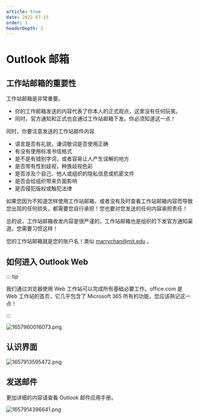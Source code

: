 ```yaml
---
article: true
date: 2022-07-15
order: 3
headerDepth: 2
---
```


# Outlook 邮箱

## 工作站邮箱的重要性

工作站邮箱是非常重要。

- 你的工作邮箱发送的内容代表了你本人的正式观点，这里没有任何玩笑。
- 同时，官方通知和正式也会通过工作站邮箱下发。你必须知道这一点！

同时，你要注意发送的工作站邮件内容

- 语言是否有礼貌，谦词敬词是否使用正确
- 有没有使用标准书信格式
- 是不是有错别字词，或者容易让人产生误解的地方
- 是否带有性别歧视，种族歧视色彩
- 是否涉及个自己、他人或组织的隐私信息或机密文件
- 是否会给组织带来负面影响
- 是否侵犯版权或触犯法律

如果您因为不知道怎样使用工作站邮箱，或者没有及时查看工作站邮箱内容而导致您出现的任何损失，都需要您自行承担！您也要对您发送的任何内容承担责任！

总的说，工作站邮箱收发内容是很严谨的，工作站邮箱也是组织的下发官方通知渠道。您需要习惯这样！

您的工作站邮箱就是您的账户名！类似 marrychan@mit.edu 。

## 如何进入 Outlook Web

::: tip

我们通过浏览器使用 Web 工作站可以完成所有基础必要工作。office.com 是 Web 工作站的首页，它几乎包含了 Microsoft 365 所有的功能，您应该熟记这一点！

:::

![1657960016073.png](https://static-file.zxg.red/2022/07/16/0298d1f101f71.png)

## 认识界面

![1657913595472.png](https://static-file.zxg.red/2022/07/16/209c78e0d225e.png)

## 发送邮件

更加详细的内容请查看 Outlook 邮件应用手册。

![1657914396641.png](https://static-file.zxg.red/2022/07/16/c71e825db8d49.png)